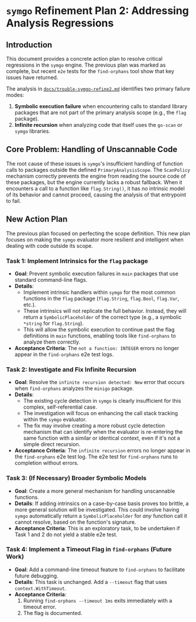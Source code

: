 # `symgo` Refinement Plan 2: Addressing Analysis Regressions

## Introduction

This document provides a concrete action plan to resolve critical regressions in the `symgo` engine. The previous plan was marked as complete, but recent `e2e` tests for the `find-orphans` tool show that key issues have returned.

The analysis in [`docs/trouble-symgo-refine2.md`](./trouble-symgo-refine2.md) identifies two primary failure modes:
1.  **Symbolic execution failure** when encountering calls to standard library packages that are not part of the primary analysis scope (e.g., the `flag` package).
2.  **Infinite recursion** when analyzing code that itself uses the `go-scan` or `symgo` libraries.

## Core Problem: Handling of Unscannable Code

The root cause of these issues is `symgo`'s insufficient handling of function calls to packages outside the defined `PrimaryAnalysisScope`. The `ScanPolicy` mechanism correctly prevents the engine from reading the source code of these packages, but the engine currently lacks a robust fallback. When it encounters a call to a function like `flag.String()`, it has no intrinsic model of its behavior and cannot proceed, causing the analysis of that entrypoint to fail.

## New Action Plan

The previous plan focused on perfecting the scope definition. This new plan focuses on making the `symgo` evaluator more resilient and intelligent when dealing with code outside its scope.

### Task 1: Implement Intrinsics for the `flag` package

*   **Goal**: Prevent symbolic execution failures in `main` packages that use standard command-line flags.
*   **Details**:
    *   Implement intrinsic handlers within `symgo` for the most common functions in the `flag` package (`flag.String`, `flag.Bool`, `flag.Var`, etc.).
    *   These intrinsics will not replicate the full behavior. Instead, they will return a `SymbolicPlaceholder` of the correct type (e.g., a symbolic `*string` for `flag.String`).
    *   This will allow the symbolic execution to continue past the flag definitions in `main` functions, enabling tools like `find-orphans` to analyze them correctly.
*   **Acceptance Criteria**: The `not a function: INTEGER` errors no longer appear in the `find-orphans` e2e test logs.

### Task 2: Investigate and Fix Infinite Recursion

*   **Goal**: Resolve the `infinite recursion detected: New` error that occurs when `find-orphans` analyzes the `minigo` package.
*   **Details**:
    *   The existing cycle detection in `symgo` is clearly insufficient for this complex, self-referential case.
    *   The investigation will focus on enhancing the call stack tracking within the `symgo` evaluator.
    *   The fix may involve creating a more robust cycle detection mechanism that can identify when the evaluator is re-entering the same function with a similar or identical context, even if it's not a simple direct recursion.
*   **Acceptance Criteria**: The `infinite recursion` errors no longer appear in the `find-orphans` e2e test log. The e2e test for `find-orphans` runs to completion without errors.

### Task 3: (If Necessary) Broader Symbolic Models

*   **Goal**: Create a more general mechanism for handling unscannable functions.
*   **Details**: If adding intrinsics on a case-by-case basis proves too brittle, a more general solution will be investigated. This could involve having `symgo` automatically return a `SymbolicPlaceholder` for *any* function call it cannot resolve, based on the function's signature.
*   **Acceptance Criteria**: This is an exploratory task, to be undertaken if Task 1 and 2 do not yield a stable e2e test.

### Task 4: Implement a Timeout Flag in `find-orphans` (Future Work)

*   **Goal**: Add a command-line timeout feature to `find-orphans` to facilitate future debugging.
*   **Details**: This task is unchanged. Add a `--timeout` flag that uses `context.WithTimeout`.
*   **Acceptance Criteria**:
    1.  Running `find-orphans --timeout 1ms` exits immediately with a timeout error.
    2.  The flag is documented.
